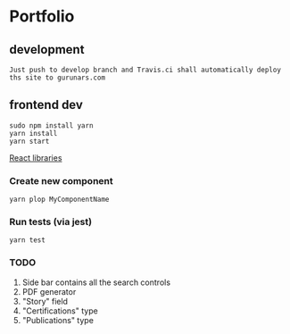 # Portfolio

## development

    Just push to develop branch and Travis.ci shall automatically deploy
    ths site to gurunars.com

## frontend dev

    sudo npm install yarn
    yarn install
    yarn start

[React libraries](https://github.com/brillout/awesome-react-components)

### Create new component

    yarn plop MyComponentName

### Run tests (via jest)

    yarn test

### TODO

1. Side bar contains all the search controls
1. PDF generator
1. "Story" field
1. "Certifications" type
1. "Publications" type
